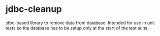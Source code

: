 # jdbc-cleanup

jdbc-based library to remove data from database. 
Intended for use in unit tests so the database has to be setup only at the start of the test suite.
